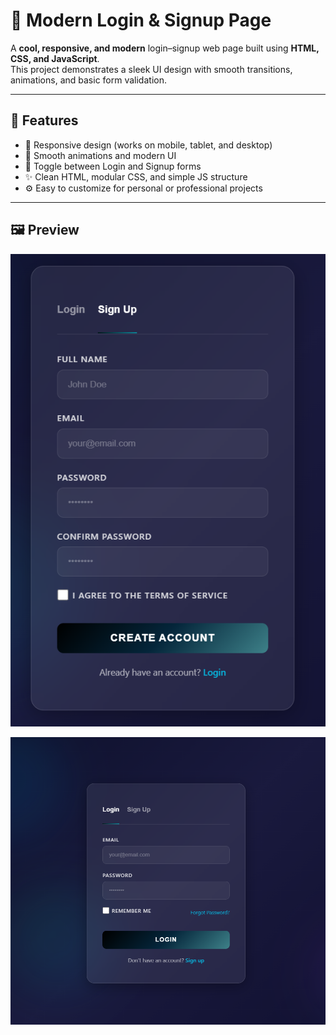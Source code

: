 # 🔐 Modern Login & Signup Page

A **cool, responsive, and modern** login–signup web page built using **HTML, CSS, and JavaScript**.  
This project demonstrates a sleek UI design with smooth transitions, animations, and basic form validation.

---

## 🚀 Features

- 🧩 Responsive design (works on mobile, tablet, and desktop)
- 💫 Smooth animations and modern UI
- 🔁 Toggle between Login and Signup forms
- ✨ Clean HTML, modular CSS, and simple JS structure
- ⚙️ Easy to customize for personal or professional projects

---

## 🖼️ Preview

![App Screenshot](../screenshots/Priyanshu1.png)


![App Screenshot](../screenshots/Priyanshu2.png)


